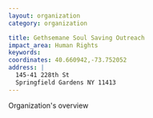 ```yaml
---
layout: organization
category: organization

title: Gethsemane Soul Saving Outreach
impact_area: Human Rights
keywords: 
coordinates: 40.660942,-73.752052
address: |
  145-41 228th St
  Springfield Gardens NY 11413
---
```

Organization's overview
